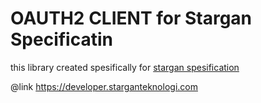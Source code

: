 # OAUTH2 CLIENT for Stargan Specificatin

this library created spesifically for [stargan spesification](docs/spec.json)

@link https://developer.starganteknologi.com
